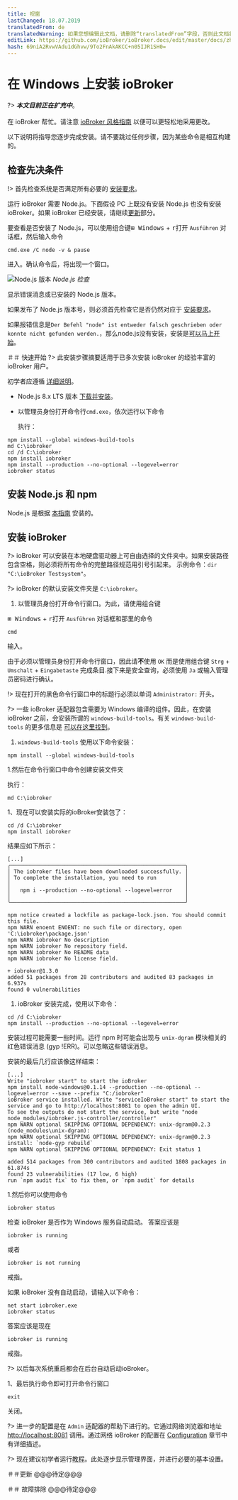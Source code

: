 ```yaml
---
title: 视窗
lastChanged: 18.07.2019
translatedFrom: de
translatedWarning: 如果您想编辑此文档，请删除“translatedFrom”字段，否则此文档将再次自动翻译
editLink: https://github.com/ioBroker/ioBroker.docs/edit/master/docs/zh-cn/install/windows.md
hash: 69niA2RvwVAdu1dGhvw/9To2FnAkAKCC+n05IJR1SH0=
---
```

# 在 Windows 上安装 ioBroker
?> ***本文目前正在扩充中***。<br><br>在 ioBroker 帮忙。请注意 [ioBroker 风格指南](../community/styleguidedoc.md) 以便可以更轻松地采用更改。

以下说明将指导您逐步完成安装。请不要跳过任何步骤，因为某些命令是相互构建的。

## 检查先决条件
!> 首先检查系统是否满足所有必要的 [安装要求](requirements.md)。

运行 ioBroker 需要 Node.js。下面假设 PC 上既没有安装 Node.js 也没有安装 ioBroker。如果 ioBroker 已经安装，请继续[更新](windows.md#update)部分。

要查看是否安装了 Node.js，可以使用组合键<kbd>⊞ Windows</kbd> + <kbd>r</kbd>打开 `Ausführen` 对话框，然后输入命令

```
cmd.exe /C node -v & pause
```

进入。确认命令后，将出现一个窗口。

![Node.js 版本](../../de/install/media/w02nodecheck.png) *Node.js 检查*

显示错误消息或已安装的 Node.js 版本。

如果发布了 Node.js 版本号，则必须首先检查它是否仍然对应于 [安装要求](requirements.md)。

如果报错信息是`Der Befehl "node" ist entweder falsch geschrieben oder konnte nicht gefunden werden.`，那么node.js没有安装，安装是[可以马上开始](#nodeinst)。

＃＃ 快速开始
?> 此安装步骤摘要适用于已多次安装 ioBroker 的经验丰富的 ioBroker 用户。

初学者应遵循 [详细说明](#nodeinst)。

* Node.js 8.x LTS 版本 [下载并安装](nodejs.md)。
* 以管理员身份打开命令行`cmd.exe`，依次运行以下命令

  执行：

```
npm install --global windows-build-tools
md C:\iobroker
cd /d C:\iobroker
npm install iobroker
npm install --production --no-optional --logevel=error
iobroker status
```

<div id="nodeinst"></div>

## 安装 Node.js 和 npm
Node.js 是根据 [本指南](nodejs.md) 安装的。

## 安装 ioBroker
?> ioBroker 可以安装在本地硬盘驱动器上可自由选择的文件夹中。如果安装路径包含空格，则必须将所有命令的完整路径规范用引号引起来。
示例命令：`dir "C:\ioBroker Testsystem"`。

?> ioBroker 的默认安装文件夹是 `C:\iobroker`。

1. 以管理员身份打开命令行窗口。为此，请使用组合键

<kbd>⊞ Windows</kbd> + <kbd>r</kbd>打开 `Ausführen` 对话框和那里的命令

```
cmd
```

   输入。

由于必须以管理员身份打开命令行窗口，因此请**不**使用 `OK` 而是使用组合键 `Strg` + `Umschalt` + `Eingabetaste` 完成条目.接下来是安全查询，必须使用 `Ja` 或输入管理员密码进行确认。

!> 现在打开的黑色命令行窗口中的标题行必须以单词 `Administrator:` 开头。

?> 一些 ioBroker 适配器包含需要为 Windows 编译的组件。因此，在安装 ioBroker 之前，会安装所谓的 `windows-build-tools`。有关 `windows-build-tools` 的更多信息是 [可以在这里找到](https://github.com/felixrieseberg/windows-build-tools)。

1. `windows-build-tools` 使用以下命令安装：

```
npm install --global windows-build-tools
```

1.然后在命令行窗口中命令创建安装文件夹

   执行：

```
md C:\iobroker
```

1、现在可以安装实际的ioBroker安装包了：

```
cd /d C:\iobroker
npm install iobroker
```

   结果应如下所示：

```
[...]
╭───────────────────────────────────────────────────────╮
│ The iobroker files have been downloaded successfully. │
│ To complete the installation, you need to run         │
│                                                       │
│   npm i --production --no-optional --logevel=error    │
│                                                       │
╰───────────────────────────────────────────────────────╯

npm notice created a lockfile as package-lock.json. You should commit this file.
npm WARN enoent ENOENT: no such file or directory, open 'C:\iobroker\package.json'
npm WARN iobroker No description
npm WARN iobroker No repository field.
npm WARN iobroker No README data
npm WARN iobroker No license field.

+ iobroker@1.3.0
added 51 packages from 28 contributors and audited 83 packages in 6.937s
found 0 vulnerabilities
```

1. ioBroker 安装完成，使用以下命令：

```
cd /d C:\iobroker
npm install --production --no-optional --logevel=error
```

安装过程可能需要一些时间。运行 npm 时可能会出现与 `unix-dgram` 模块相关的红色错误消息 (gyp !ERR)。可以忽略这些错误消息。

   安装的最后几行应该像这样结束：

```
[...]
Write "iobroker start" to start the ioBroker
npm install node-windows@0.1.14 --production --no-optional --logevel=error --save --prefix "C:/iobroker"
ioBroker service installed. Write "serviceIoBroker start" to start the service and go to http://localhost:8081 to open the admin UI.
To see the outputs do not start the service, but write "node node_modules/iobroker.js-controller/controller"
npm WARN optional SKIPPING OPTIONAL DEPENDENCY: unix-dgram@0.2.3 (node_modules\unix-dgram):
npm WARN optional SKIPPING OPTIONAL DEPENDENCY: unix-dgram@0.2.3 install: `node-gyp rebuild`
npm WARN optional SKIPPING OPTIONAL DEPENDENCY: Exit status 1

added 514 packages from 300 contributors and audited 1808 packages in 61.874s
found 23 vulnerabilities (17 low, 6 high)
run `npm audit fix` to fix them, or `npm audit` for details
```

1.然后你可以使用命令

```
iobroker status
```

检查 ioBroker 是否作为 Windows 服务自动启动。
答案应该是

```
iobroker is running
```

   或者

```
iobroker is not running
```

   戒指。

   如果 ioBroker 没有自动启动，请输入以下命令：

```
net start iobroker.exe
iobroker status
```

   答案应该是现在

```
iobroker is running
```

   戒指。

?> 以后每次系统重启都会在后台自动启动ioBroker。

1、最后执行命令即可打开命令行窗口

```
exit
```

   关闭。

?> 进一步的配置是在 `Admin` 适配器的帮助下进行的。它通过网络浏览器和地址 [http://localhost:8081](http://localhost:8081) 调用。通过网络 ioBroker 的配置在 [Configuration]() 章节中有详细描述。

?> 现在建议初学者运行[教程]()。此处逐步显示管理界面，并进行必要的基本设置。

＃＃更新
@@@待定@@@

＃＃ 故障排除
@@@待定@@@
